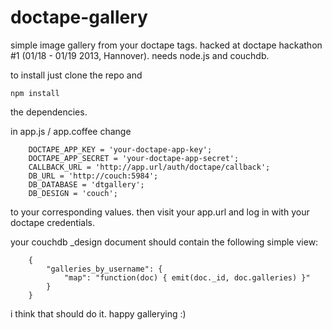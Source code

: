 doctape-gallery
===============

simple image gallery from your doctape tags. hacked at doctape hackathon #1 (01/18 - 01/19 2013, Hannover).
needs node.js and couchdb.

to install just clone the repo and

    npm install

the dependencies.

in app.js / app.coffee change

        DOCTAPE_APP_KEY = 'your-doctape-app-key';
        DOCTAPE_APP_SECRET = 'your-doctape-app-secret';
        CALLBACK_URL = 'http://app.url/auth/doctape/callback';
        DB_URL = 'http://couch:5984';
        DB_DATABASE = 'dtgallery';
        DB_DESIGN = 'couch';
    
to your corresponding values. then visit your app.url and log in with your doctape credentials.

your couchdb _design document should contain the following simple view:

        {
            "galleries_by_username": {
                "map": "function(doc) { emit(doc._id, doc.galleries) }"
            }
        }
        
i think that should do it. happy gallerying :)
